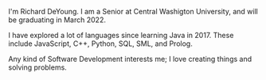 I'm Richard DeYoung. I am a Senior at Central Washigton University, and will be graduating in March 2022.

I have explored a lot of languages since learning Java in 2017. These include JavaScript, C++, Python, SQL, SML, and Prolog.

Any kind of Software Development interests me; I love creating things and solving problems.
